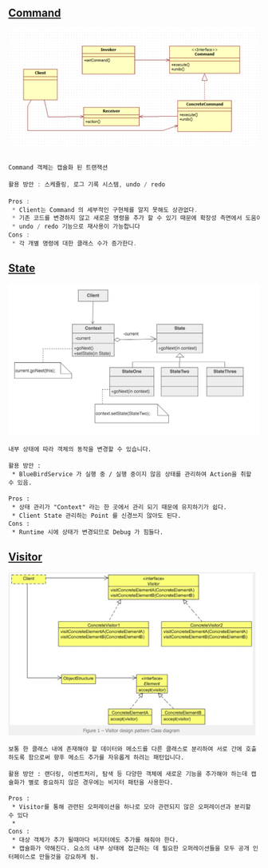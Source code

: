 
[Command](/src/main/kotlin/taesu/Command.kt)
-----
![Command](/screen/Command.png)

```kotlin

Command 객체는 캡슐화 된 트랜잭션

활용 방안 : 스케쥴링, 로그 기록 시스템, undo / redo

Pros : 
 * Client는 Command 의 세부적인 구현체를 알지 못해도 상관없다.
 * 기존 코드를 변경하지 않고 새로운 명령을 추가 할 수 있기 때문에 확장성 측면에서 도움이 됩니다
 * undo / redo 기능으로 재사용이 가능합니다
Cons : 
 * 각 개별 명령에 대한 클래스 수가 증가한다.

```


[State](/src/main/kotlin/taesu/State.kt)
-----
![State](/screen/State.png)
````
내부 상태에 따라 객체의 동작을 변경할 수 있습니다.

활용 방안 : 
 * BlueBirdService 가 실행 중 / 실행 중이지 않음 상태를 관리하여 Action을 취할 수 있음.

Pros : 
 * 상태 관리가 "Context" 라는 한 곳에서 관리 되기 때문에 유지하기가 쉽다.
 * Client State 관리하는 Point 를 신경쓰지 않아도 된다.
Cons : 
 * Runtime 시에 상태가 변경되므로 Debug 가 힘들다. 
 ````
 [Visitor](/src/main/kotlin/taesu/Visitor.kt)
 -----
 ![Visitor](/screen/Visitor.png)
 
```` 
보통 한 클래스 내에 존재해야 할 데이터와 메소드를 다른 클래스로 분리하여 서로 간에 호출하도록 함으로써 향후 메소드 추가를 자유롭게 하려는 패턴입니다.

활용 방안 : 랜더링, 이벤트처리, 탐색 등 다양한 객체에 새로운 기능을 추가해야 하는데 캡슐화가 별로 중요하지 않은 경우에는 비지터 패턴을 사용한다.

Pros : 
 * Visitor를 통해 관련된 오퍼레이션을 하나로 모아 관련되지 않은 오퍼레이션과 분리할 수 있다
 * 
Cons : 
 * 대상 객체가 추가 될때마다 비지터에도 추가를 해줘야 한다.
 * 캡슐화가 약해진다. 요소의 내부 상태에 접근하는 데 필요한 오퍼레이션들을 모두 공개 인터페이스로 만들것을 강요하게 됨. 
````